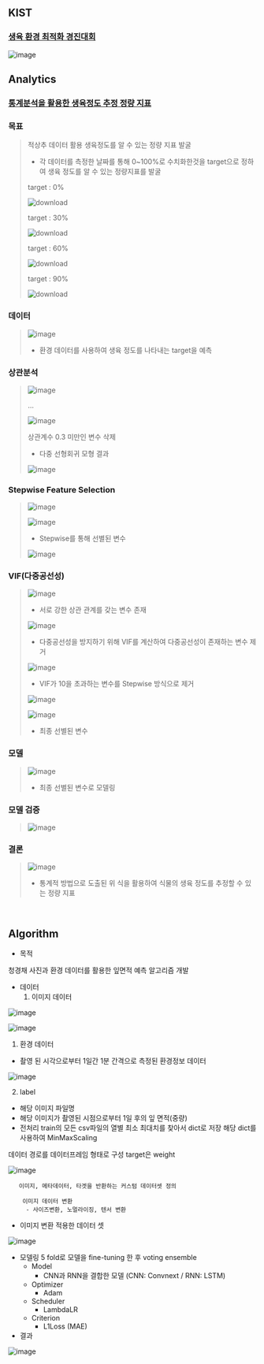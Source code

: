 ## KIST
### [생육 환경 최적화 경진대회](https://dacon.io/competitions/official/235897/overview/description)

![image](https://user-images.githubusercontent.com/91044039/169456529-13facc71-63ab-4cea-9c78-51ba36899617.png)

## Analytics
### [통계분석을 활용한 생육정도 추정 정량 지표](https://dacon.io/competitions/official/235897/codeshare/4955?page=1&dtype=recent)

### 목표
> 적상추 데이터 활용 생육정도를 알 수 있는 정량 지표 발굴
> - 각 데이터를 측정한 날짜를 통해 0~100%로 수치화한것을 target으로 정하여 생육 정도를 알 수 있는 정량지표를 발굴
> 
> target : 0%
> 
> ![download](https://user-images.githubusercontent.com/91044039/169457498-0979b87b-6a6d-4965-a709-b49433903d2c.png)
> 
> target : 30%
> 
> ![download](https://user-images.githubusercontent.com/91044039/169457586-34631113-8008-48fd-845d-7833fb9b2584.png)
> 
> target : 60%
> 
> ![download](https://user-images.githubusercontent.com/91044039/169457604-e06adc91-22f4-4b1f-8da7-fd2d99868929.png)
>
> target : 90%
>
>![download](https://user-images.githubusercontent.com/91044039/169457770-5be531b5-fd89-4f0a-8ce9-dce2fb56528c.png)

### 데이터
> ![image](https://user-images.githubusercontent.com/91044039/169458070-adac835d-387b-4aac-a9bc-66479009890b.png)
> - 환경 데이터를 사용하여 생육 정도를 나타내는 target을 예측

### 상관분석
> ![image](https://user-images.githubusercontent.com/91044039/169458736-bf0faa97-3bbb-420b-8350-013a9768cb45.png)
> 
> ...
> 
> ![image](https://user-images.githubusercontent.com/91044039/169458775-eaff4250-3ae2-454f-af86-b17774119c70.png)
> 
> 상관계수 0.3 미만인 변수 삭제
> 
> - 다중 선형회귀 모형 결과
> 
> ![image](https://user-images.githubusercontent.com/91044039/169458927-84d9af1c-0142-4f9d-a311-5f557b541c8e.png)

### Stepwise Feature Selection
> ![image](https://user-images.githubusercontent.com/91044039/169459207-9573ae34-f352-4730-9fa3-6858a3ae2b1c.png)
> 
> ![image](https://user-images.githubusercontent.com/91044039/169459233-c7760c15-a7bd-4a8e-8559-f5b8a9d3e4a3.png)
> - Stepwise를 통해 선별된 변수
> 
> ![image](https://user-images.githubusercontent.com/91044039/169459288-314b35d9-9ecb-4ec7-aa1d-9bc8355174d6.png)

### VIF(다중공선성)
> ![image](https://user-images.githubusercontent.com/91044039/169463278-fd4f6c23-e211-43ea-b6bf-120bd2be3555.png)
> 
> - 서로 강한 상관 관계를 갖는 변수 존재
> 
> ![image](https://user-images.githubusercontent.com/91044039/169463410-bfd3cbff-4259-4ece-9b8f-233b37e39928.png)
> 
> - 다중공선성을 방지하기 위해 VIF를 계산하여 다중공선성이 존재하는 변수 제거
> 
> ![image](https://user-images.githubusercontent.com/91044039/169465245-44e7cc2d-d53e-4e4e-8472-6caa76997d49.png)
> 
> - VIF가 10을 초과하는 변수를 Stepwise 방식으로 제거
> 
> ![image](https://user-images.githubusercontent.com/91044039/169463566-bc653e7a-5094-4c8b-bd1e-b329da14884c.png)
> 
> ![image](https://user-images.githubusercontent.com/91044039/169465358-fd9affc5-0685-43ce-8648-e70dd2df1ebe.png)
> 
> - 최종 선별된 변수

### 모델
> ![image](https://user-images.githubusercontent.com/91044039/169463817-afbfb70a-531b-44fd-bf05-f6e81c39002a.png)
> 
> - 최종 선별된 변수로 모델링

### 모델 검증
> ![image](https://user-images.githubusercontent.com/91044039/169464031-584672ad-dbea-4f37-93f2-a79e0cfef89e.png)

### 결론
> ![image](https://user-images.githubusercontent.com/91044039/169464073-5d2363d7-a00f-48c0-bcb9-95b3bd705306.png)
> - 통계적 방법으로 도출된 위 식을 활용하여 식물의 생육 정도를 추정할 수 있는 정량 지표  


<br>

## Algorithm

- 목적

청경채 사진과 환경 데이터를 활용한 잎면적 예측 알고리즘 개발

- 데이터
    1. 이미지 데이터

![image](https://user-images.githubusercontent.com/91044039/169959327-445313ae-05a3-4f6d-a2e2-840e076f35da.png)

![image](https://user-images.githubusercontent.com/91044039/169959350-9e14e8dc-bae0-4595-a512-8b9273a53799.png)

1. 환경 데이터
- 촬영 된 시각으로부터 1일간 1분 간격으로 측정된 환경정보 데이터
    
![image](https://user-images.githubusercontent.com/91044039/169959375-e8c080b2-b90b-4220-b966-18e2a01e0a50.png)
    
2. label
- 해당 이미지 파일명
- 해당 이미지가 촬영된 시점으로부터 1일 후의 잎 면적(중량)
- 전처리
train의 모든 csv파일의 열별 최소 최대치를 찾아서 dict로 저장
해당 dict를 사용하여 MinMaxScaling

데이터 경로를 데이터프레임 형태로 구성 target은 weight
    
![image](https://user-images.githubusercontent.com/91044039/169959406-e77f98e5-402c-49aa-aa83-a6994623cb76.png)
    

       이미지, 메타데이터, 타겟을 반환하는 커스텀 데이터셋 정의

        이미지 데이터 변환
         - 사이즈변환, 노멀라이징, 텐서 변환

- 이미지 변환 적용한 데이터 셋
    
![image](https://user-images.githubusercontent.com/91044039/169959419-0d9949d3-1f4c-4e45-b53b-14bc514d00ab.png)
    
- 모델링
5 fold로 모델을 fine-tuning 한 후 voting ensemble
    - Model
        - CNN과 RNN을 결합한 모델
        (CNN: Convnext / RNN: LSTM)
    - Optimizer
        - Adam
    - Scheduler
        - LambdaLR
    - Criterion
        - L1Loss (MAE)
- 결과
    
![image](https://user-images.githubusercontent.com/91044039/169959437-3f0903f2-165e-4e91-8de5-f807a5bdddae.png)
